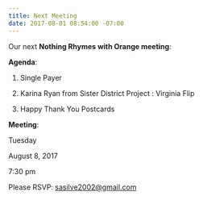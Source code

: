 ```yaml
---
title: Next Meeting
date: 2017-08-01 08:54:00 -07:00
---
```


Our next **Nothing Rhymes with Orange meeting**:


**Agenda**:

1)  Single Payer

2)  Karina Ryan from Sister District Project : 
Virginia Flip

3)  Happy Thank You Postcards


**Meeting**:

Tuesday

August 8, 2017

7:30 pm

Please RSVP:  sasilve2002@gmail.com
